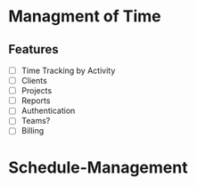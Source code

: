 # Managment of Time

## Features

- [ ] Time Tracking by Activity
- [ ] Clients
- [ ] Projects
- [ ] Reports
- [ ] Authentication
- [ ] Teams?
- [ ] Billing
# Schedule-Management
